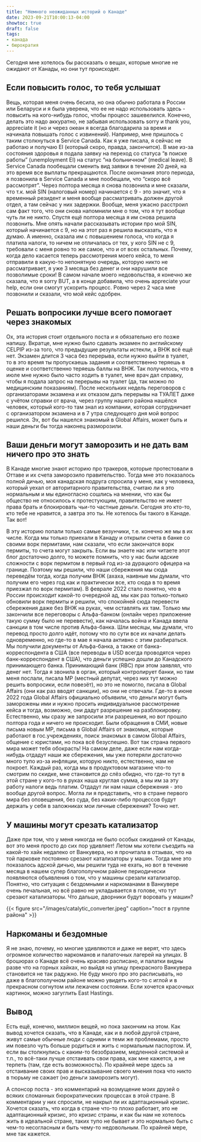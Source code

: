 ```yaml
---
title: "Немного неожиданных историй о Канаде"
date: 2023-09-21T10:00:13-04:00
showtoc: true
draft: false
tags:
- канада
- бюрократия 
---
```

Сегодня мне хотелось бы рассказать о вещах, которые многие не ожидают от Канады, но они тут происходят.

## Если повысить голос, то тебя услышат
Вещь, которая меня очень бесила, но она обычно работала в России или Беларуси и я была уверена, что ее не надо использовать здесь - повысить на кого-нибудь голос, чтобы процесс зашевелился. Конечно, делать это надо аккуратно, не забывая использовать sorry и thank you, appreciate it (но и через океан я всегда благодарила за время и начинала повышать голос с извинений). Например, мне пришлось с таким столкнуться в Service Canada. Как я уже писала, я сейчас не работаю и получаю EI (который скоро, правда, закончится). В мае из-за состояния здоровья я подала заявку на переход со статуса “в поиске работы” (unemployment EI) на статус “на больничном” (medical leave). В Service Canada пообещали сменить вид заявки в течение 20 дней, на это время все выплаты прекращаются. После окончания этого периода, я позвонила в Service Canada и мне пообещали, что “скоро всё рассмотрят”. Через полтора месяца я снова позвонила и мне сказали, что т.к. мой SIN (налоговый номер) начинается с 9 - это значит, что я временный резидент и меня вообще рассматривать должен другой отдел, а там сейчас у них задержки. Вообще, меня ужасно расстроил сам факт того, что они снова напомнили мне о том, что я тут вообще чуть ли не никто. Спустя ещё полтора месяца я им снова решила позвонить. Мне опять начали рассказывать истории про мой SIN, который начинается с 9, но на этот раз я решила высказать, что я думаю. А именно, сказала им с повышением голоса, что когда я платила налоги, то ничем не отличалась от тех, у кого SIN не с 9, требовали с меня ровно то же самое, что и от всех остальных. Почему, когда дело касается теперь рассмотрения моего кейса, то меня отправили в какую-то непонятную очередь, которую никто не рассматривает, я уже 3 месяца без денег и они нарушили все позволимые сроки! В самом начале моего недовольства, я конечно же сказала, что я sorry BUT, а в конце добавила, что очень appreciate your help, если они смогут ускорить процесс. Ровно через 2 часа мне позвонили и сказали, что мой кейс одобрен.

## Решать вопросики лучше всего помогает через знакомых
Ох, эта история стоит отдельного поста и я обязательно его позже напишу. Вкратце, мне нужно было сдавать экзамен по английскому CELPIP из-за того, что предыдущие результаты истекли, а ВНЖ всё ещё нет. Экзамен длится 3 часа без перерыва, если нужно выйти в туалет, то в это время ты пропускаешь задания и соответственно теряешь в оценке и соответственно теряешь баллы на ВНЖ. Так получилось, что в июле мне нужно было часто ходить в туалет, мне врач дал справку, чтобы я подала запрос на перерывы на туалет (да, так можно по медицинским показаниям). После нескольких недель переговоров c организаторами экзамена и их отказом дать перерывы на ТУАЛЕТ даже с учётом справки от врача, через группу нашего района нашёлся человек, который кого-то там знал из компании, которая сотрудничает с организатором экзамена и в 7 утра следующего дня мой вопрос решился. Эх, вот бы нашелся знакомый в Global Affairs, может быть и наши деньги бы тогда наконец разморозили. 

## Ваши деньги могут заморозить и не дать вам ничего про это знать
В Канаде многие знают историю про тракеров, которые протестовали в Оттаве и их счета заморозило правительство. Тогда мне это показалось полной дичью, моя канадская подруга спросила у меня, как у человека, который уехал от авторитарного правительства, считаю ли я это нормальным и мы единогласно сошлись на мнении, что как бы общество не относилось к протестующим, правительство не имеет права брать и блокировать чьи-то частные деньги. Сегодня это кто-то, кто тебе не нравится, а завтра это ты. Не хотелось бы такого в Канаде. Так вот!

В эту историю попали только самые везунчики, т.е. конечно же мы в их числе. Когда мы только приехали в Канаду и открыли счета в банке со своими ворк пермитами, нам сказали, что если закончатся ворк пермиты, то счета могут закрыть. Если вы знаете нас или читаете этот блог достаточно долго, то можете помнить, что у нас были адские сложности с ворк пермитом в первый год из-за дурацкого офицера на границе. Поэтому мы решили, что наши сбережения мы сюда переведём тогда, когда получим ВНЖ (ахаха, наивные мы думали, что получим его через год как и практически все, кто сюда в то время приезжал по ворк пермитам). В феврале 2022 стало понятно, что в России происходит какой-то очередной ад, мы как раз только-только обновили ворк пермиты и решили, что спокойней сюда перевести сбережения даже без ВНЖ на руках, чем оставлять их там. Только мы закончили все переговоры с Альфа-банком (онлайн через приложение такую сумму было не перевести), как началась война и Канада ввела санкции в том числе против Альфа-банка. Шли месяцы, мы думали, что перевод просто долго идёт, потому что по сути все их начали делать одновременно, но где-то в мае я начала активно с этим разбираться. Мы получили документы от Альфа-банка, а также от банка-корреспондента в США (все переводы в USD всегда проводятся через банк-корреспондент в США), что деньги успешно дошли до Канадского принимающего банка. Принимающий банк (RBC) при этом заявлял, что денег нет. Тогда я звонила в орган, который контролирует банки, но там меня послали, писала MP (местный депутат, через них тут можно решить вопросики, если повезёт), но это не помогло, писала в Global Affairs (они как раз вводят санкции), но они не отвечали. Где-то в июне 2022 года Global Affairs официально объявили, что деньги могут быть заморожены ими и нужно просить индивидуальное рассмотрение кейса и тогда, возможно, они дадут разрешение на разблокировку. Естественно, мы сразу же запросили эти разрешения, но вот прошло полтора года и ничего не происходит. Были обращения в СМИ, новые письма новым MP, письма в Global Affairs от знакомых, которые работают в гос.учреждениях, поиск знакомых в самом Global Affairs, общение с юристами, но пока всё безуспешно. Вот так страна первого мира может тебя обокрасть! На самом деле, даже если нам когда-нибудь отдадут наши же сбережения, мы уже потеряли достаточно много тупо из-за инфляции, которую никто, естественно, нам не покроет. Каждый раз, когда мы в продуктовом магазине что-то смотрим по скидке, мне становится до слёз обидно, что где-то тут в этой стране у кого-то в руках наша круглая сумма, а мы им за эту работу налоги ведь платим. Отдадут ли нам наши сбережения - это вообще другой вопрос. Могла ли я представить, что в стране первого мира без оповещения, без суда, без каких-либо процессов будут держать у себя в заложниках мои личные сбережения? Точно нет. 

## У машины могут срезать катализатор
Даже при том, что у меня никогда не было особых ожиданий от Канады, вот это меня просто до сих пор удивляет! Летом мы хотели съездить на какой-то хайк недалеко от Ванкувера, но я прочитала в отзывах, что на той парковке постоянно срезают катализаторы у машин. Тогда мне это показалось адской дичью, мы решили туда не ехать, но вот в течение месяца в нашем супер благополучном районе периодически появляются объявления о том, что у машины срезали катализатор. Понятно, что ситуация с бездомными и наркоманами в Ванкувере очень печальная, но всё равно не укладывается в голове, что тут срезают катализаторы. Что дальше, дворники будут воровать у машин?

{{< figure src="/images/catalytic_converter.jpeg" caption="пост в группе района" >}}

## Наркоманы и бездомные
Я не знаю, почему, но многие удивляются и даже не верят, что здесь огромное количество наркоманов и палаточных лагерей на улицах. В брошюрах о Канаде всё очень красиво расписано, и палатки видны разве что на горных хайках, но выйдя на улицу прекрасного Ванкувера становится не так радужно. Не буду много про это расписывать, но даже в благополучном районе можно увидеть кого-то с иглой и в прекрасном согнутом или лежачем состоянии. Если хочется красочных картинок, можно загуглить East Hastings.

## Вывод
Есть ещё, конечно, миллион вещей, но пока закончим на этом. Как вывод хочется сказать, что в Канаде, как и в любой другой стране, живут самые обычные люди с одними и теми же проблемами, просто им повезло чуть больше родиться и жить с нормальным паспортом. И, если вы столкнулись с каким-то безобразием, медленной системой и т.п., то всё-таки лучше отстаивать свои права, как мне кажется, а не терпеть (там, где есть возможность). По крайней мере здесь за отстаивание своих прав и высказывание своего мнения пока что никто в тюрьму не сажает (но деньги заморозить могут). 

А спонсор поста - это комментарий на возмущение моих друзей о всяких сломанных бюрократических процессах в этой стране. В комментарии у них спросили, не накрыл ли их адаптационный кризис. Хочется сказать, что когда в стране что-то плохо работает, это не адаптационный кризис, это кризис страны, и как бы нам не хотелось жить в идеальной стране, таких тупо не бывает и это нормально быть с чем-то несогласным и быть чему-то недовольным. По крайней мере, мне так кажется.